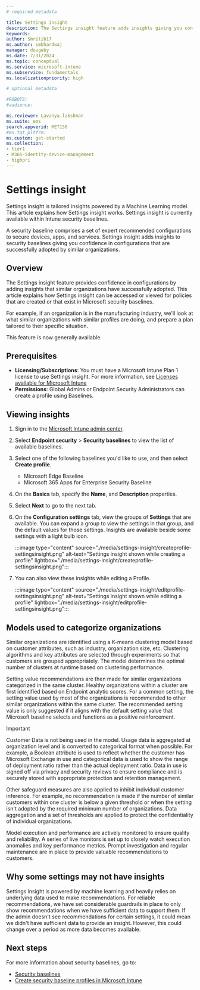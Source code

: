```yaml
---
# required metadata

title: Settings insight
description: The Settings insight feature adds insights giving you confidence in configurations that are successfully adopted by similar organizations.
keywords:
author: Smritib17
ms.author: smbhardwaj
manager: dougeby
ms.date: 7/31/2024
ms.topic: conceptual
ms.service: microsoft-intune
ms.subservice: fundamentals
ms.localizationpriority: high

# optional metadata

#ROBOTS:
#audience:

ms.reviewer: Lavanya.lakshman
ms.suite: ems
search.appverid: MET150
#ms.tgt_pltfrm:
ms.custom: get-started
ms.collection:
- tier1
- M365-identity-device-management
- highpri
---
```


# Settings insight

Settings insight is tailored insights powered by a Machine Learning model. This article explains how Settings insight works. Settings insight is currently available within Intune security baselines.

A security baseline comprises a set of expert recommended configurations to secure devices, apps, and services. Settings insight adds insights to security baselines giving you confidence in configurations that are successfully adopted by similar organizations.

## Overview

The Settings insight feature provides confidence in configurations by adding insights that similar organizations have successfully adopted. This article explains how Settings insight can be accessed or viewed for policies that are created or that exist in Microsoft security baselines.

For example, if an organization is in the manufacturing industry, we'll look at what similar organizations with similar profiles are doing, and prepare a plan tailored to their specific situation.

This feature is now generally available.

## Prerequisites

- **Licensing/Subscriptions**: You must have a Microsoft Intune Plan 1 license to use Settings insight. For more information, see [Licenses available for Microsoft Intune](../fundamentals/licenses.md)
- **Permissions**: Global Admins or Endpoint Security Administrators can create a profile using Baselines.  

## Viewing insights

1. Sign in to the [Microsoft Intune admin center](https://go.microsoft.com/fwlink/?linkid=2109431).

2. Select **Endpoint security** > **Security baselines** to view the list of available baselines.

3. Select one of the following baselines you'd like to use, and then select **Create profile**.
    - Microsoft Edge Baseline
    - Microsoft 365 Apps for Enterprise Security Baseline

4. On the **Basics** tab, specify the **Name**, and **Description** properties.

5. Select **Next** to go to the next tab.

6. On the **Configuration settings** tab, view the groups of **Settings** that are available. You can expand a group to view the settings in that group, and the default values for those settings. Insights are available beside some settings with a light bulb icon.

    :::image type="content" source="./media/settings-insight/createprofile-settingsinsight.png" alt-text="Settings insight shown while creating a profile" lightbox="./media/settings-insight/createprofile-settingsinsight.png":::

7. You can also view these insights while editing a Profile.

    :::image type="content" source="./media/settings-insight/editprofile-settingsinsight.png" alt-text="Settings insight shown while editing a profile" lightbox="./media/settings-insight/editprofile-settingsinsight.png":::

## Models used to categorize organizations

Similar organizations are identified using a K-means clustering model based on customer attributes, such as industry, organization size, etc. Clustering algorithms and key attributes are selected through experiments so that customers are grouped appropriately. The model determines the optimal number of clusters at runtime based on clustering performance.

Setting value recommendations are then made for similar organizations categorized in the same cluster. Healthy organizations within a cluster are first identified based on Endpoint analytic scores. For a common setting, the setting value used by most of the organizations is recommended to other similar organizations within the same cluster. The recommended setting value is only suggested if it aligns with the default setting value that Microsoft baseline selects and functions as a positive reinforcement.

> [!IMPORTANT]
> Customer Data is not being used in the model. Usage data is aggregated at organization level and is converted to categorical format when possible.
> For example, a Boolean attribute is used to reflect whether the customer has Microsoft Exchange in use and categorical data is used to show the range of deployment ratio rather than the actual deployment ratio. Data in use is signed off via privacy and security reviews to ensure compliance and is securely stored with appropriate protection and retention management.

Other safeguard measures are also applied to inhibit individual customer inference. For example, no recommendation is made if the number of similar customers within one cluster is below a given threshold or when the setting isn't adopted by the required minimum number of organizations. Data aggregation and a set of thresholds are applied to protect the confidentiality of individual organizations.  

Model execution and performance are actively monitored to ensure quality and reliability. A series of live monitors is set up to closely watch execution anomalies and key performance metrics. Prompt investigation and regular maintenance are in place to provide valuable recommendations to customers.

## Why some settings may not have insights

Settings insight is powered by machine learning and heavily relies on underlying data used to make recommendations. For reliable recommendations, we have set considerable guardrails in place to only show recommendations when we have sufficient data to support them. If the admin doesn't see recommendations for certain settings, it could mean we didn't have sufficient data to provide an insight. However, this could change over a period as more data becomes available.  

## Next steps

For more information about security baselines, go to:

- [Security baselines](../protect/security-baselines.md)
- [Create security baseline profiles in Microsoft Intune](../protect/security-baselines-configure.md)
